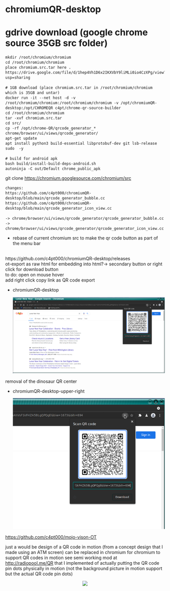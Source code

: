 # chromiumQR-desktop


# gdrive download (google chrome source 35GB src folder)

```
mkdir /root/chromium/chromium
cd /root/chromium/chromium
place chromium.src.tar here . https://drive.google.com/file/d/1hep4Vh1D6x2IKXVbY9liMLi0io4CzXPg/view?usp=sharing

# 1GB download (place chromium.src.tar in /root/chromium/chromium which is 35GB and untar)
docker run -it --net host -d -v /root/chromium/chromium:/root/chromium/chromium -v /opt/chromiumQR-desktop:/opt/CHROMEQR c4pt/chrome-qr-source-builder
cd /root/chromium/chromium
tar -xvf chromium.src.tar
cd src/
cp -rf /opt/chrome-QR/qrcode_generator_* chrome/browser/ui/views/qrcode_generator/
apt-get update
apt install python3 build-essential libprotobuf-dev git lsb-release sudo  -y

# build for android apk
bash build/install-build-deps-android.sh
autoninja -C out/Default chrome_public_apk

```

git clone https://chromium.googlesource.com/chromium/src

```
changes:
https://github.com/c4pt000/chromiumQR-desktop/blob/main/qrcode_generator_bubble.cc
https://github.com/c4pt000/chromiumQR-desktop/blob/main/qrcode_generator_icon_view.cc

-> chrome/browser/ui/views/qrcode_generator/qrcode_generator_bubble.cc
-> chrome/browser/ui/views/qrcode_generator/qrcode_generator_icon_view.cc

```

* rebase of current chromium src to make the qr code button as part of the menu bar

<br>
https://github.com/c4pt000/chromiumQR-desktop/releases
<br>
ot-export as raw html for embedding into html?-> secondary button or right click for download button
<br>
to do: open on mouse hover
<br>
add right click copy link as QR code export
<br>


* chromiumQR-desktop<p align="center"><img src="https://raw.githubusercontent.com/c4pt000/chromiumQR-desktop/main/chromiumQR-desktop-browser.png" width="800"></p>

removal of the dinosaur QR center

* chromiumQR-desktop-upper-right<p align="center"><img src="https://raw.githubusercontent.com/c4pt000/chromiumQR-desktop/main/chromiumQR-desktop-default.png" width="800"></p>

https://github.com/c4pt000/mojo-vison-OT

just a would be design of a QR code in motion (from a concept design that I made using an ATM screen) can be replaced in chromium for chromium to support QR codes in motion
see semi working mod at http://radiopool.me/QR that I implemented of actually putting the QR code pin dots physically in motion (not the background picture in motion support but the actual QR code pin dots)

<p align="center"><img src="https://github.com/c4pt000/a-PROTECTED_QR_CODE-QR-code-Encryption-layer-for-QR-codes-in-plainsight-and-machine-vision/releases/download/gif/PIN-protected-for-QR-import-to-phone.gif" width="800"></p>
